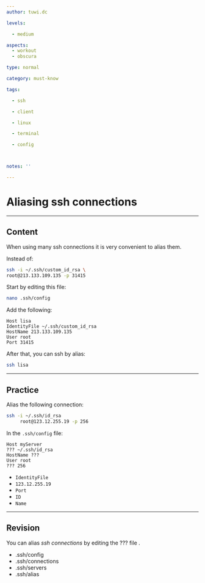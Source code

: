 ```yaml
---
author: tuwi.dc

levels:

  - medium

aspects:
  - workout
  - obscura

type: normal

category: must-know

tags:

  - ssh

  - client

  - linux

  - terminal

  - config



notes: ''

---
```


# Aliasing ssh connections

---
## Content

When using many ssh connections it is very convenient to alias them.

Instead of:
```bash
ssh -i ~/.ssh/custom_id_rsa \
root@213.133.109.135 -p 31415
```
Start by editing this file:
```bash
nano .ssh/config
```
Add the following:
```
Host lisa
IdentityFile ~/.ssh/custom_id_rsa
HostName 213.133.109.135
User root
Port 31415
```

After that, you can ssh by alias:
```bash
ssh lisa
```

---
## Practice

Alias the following connection:
```bash
ssh -i ~/.ssh/id_rsa
     root@123.12.255.19 -p 256
```
In the `.ssh/config` file:
```
Host myServer
??? ~/.ssh/id_rsa
HostName ???
User root
??? 256
```

* `IdentityFile`
* `123.12.255.19`
* `Port`
* `ID`
* `Name`

---
## Revision

You can alias *ssh connections* by editing the ??? file .

* .ssh/config
* .ssh/connections
* .ssh/servers
* .ssh/alias

 
